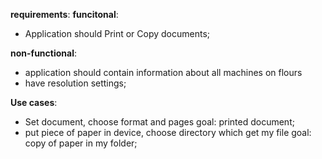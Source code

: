 **requirements**:
**funcitonal**:
- Application should Print
or Copy documents;

**non-functional**:
- application should contain information about all machines on flours
- have resolution settings;

**Use cases**:
- Set document, choose format and pages
goal: printed document;
- put piece of paper in device, choose directory which get my file
goal: copy of paper in my folder;
